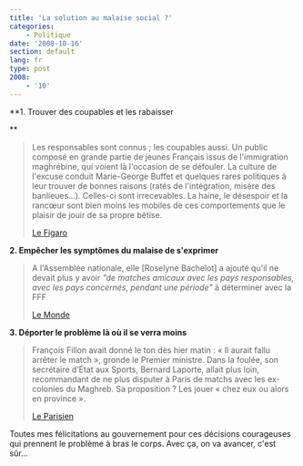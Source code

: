 ```yaml
---
title: 'La solution au malaise social ?'
categories:
    - Politique
date: '2008-10-16'
section: default
lang: fr
type: post
2008:
    - '10'
---
```


**1\. Trouver des coupables et les rabaisser

**

> Les responsables sont connus&nbsp;; les coupables aussi. Un public composé en grande partie de jeunes Français issus de l'immigration maghrébine, qui voient là l'occasion de se défouler. La culture de l'excuse conduit Marie-George Buffet et quelques rares politiques à leur trouver de bonnes raisons (ratés de l'intégration, misère des banlieues…). Celles-ci sont irrecevables. La haine, le désespoir et la rancœur sont bien moins les mobiles de ces comportements que le plaisir de jouir de sa propre bêtise.
> 
> [Le Figaro](http://www.lefigaro.fr/debats/2008/10/16/01005-20081016ARTFIG00018-un-match-des-sifflets-et-une-faute-.php)</p>

**2\. Empêcher les symptômes du malaise de s'exprimer**
> A l'Assemblée nationale, elle [Roselyne Bachelot] a ajouté qu'il ne devait plus y avoir _"de matches amicaux avec les pays responsables, avec les pays concernés, pendant une période"_ à déterminer avec la FFF
> 
> [Le Monde](http://www.lemonde.fr/sport/article/2008/10/15/marseillaise-sifflee-le-match-aurait-du-etre-interrompu-selon-francois-fillon_1106925_3242.html)

**3\. Déporter le problème là où il se verra moins**
> François Fillon avait donné le ton dès hier matin&nbsp;: «&nbsp;Il aurait fallu arrêter le match&nbsp;», gronde le Premier ministre. Dans la foulée, son secrétaire d’État aux Sports, Bernard Laporte, allait plus loin, recommandant de ne plus disputer à Paris de matchs avec les ex-colonies du Maghreb. Sa proposition&nbsp;? Les jouer «&nbsp;chez eux ou alors en province&nbsp;».
> 
> [Le Parisien](http://www.leparisien.fr/une/marseillaise-huee-80-des-francais-choques-16-10-2008-277626.php)

Toutes mes félicitations au gouvernement pour ces décisions courageuses qui prennent le problème à bras le corps. Avec ça, on va avancer, c'est sûr…